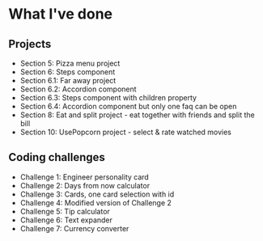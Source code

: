 # What I've done

## Projects

- Section 5: Pizza menu project
- Section 6: Steps component
- Section 6.1: Far away project
- Section 6.2: Accordion component
- Section 6.3: Steps component with children property
- Section 6.4: Accordion component but only one faq can be open
- Section 8: Eat and split project - eat together with friends and split the bill
- Section 10: UsePopcorn project - select & rate watched movies

## Coding challenges

- Challenge 1: Engineer personality card
- Challenge 2: Days from now calculator
- Challenge 3: Cards, one card selection with id
- Challenge 4: Modified version of Challenge 2
- Challenge 5: Tip calculator
- Challenge 6: Text expander
- Challenge 7: Currency converter
